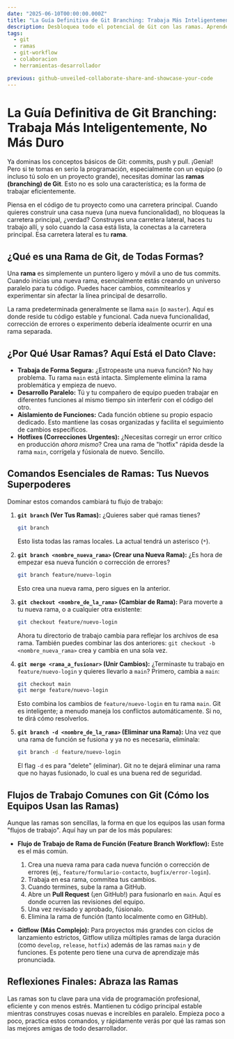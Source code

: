 ```yaml
---
date: "2025-06-10T00:00:00.000Z"
title: "La Guía Definitiva de Git Branching: Trabaja Más Inteligentemente, No Más Duro"
description: Desbloquea todo el potencial de Git con las ramas. Aprende a trabajar en nuevas funcionalidades de forma segura, gestionar múltiples tareas y colaborar eficazmente.
tags:
  - git
  - ramas
  - git-workflow
  - colaboracion
  - herramientas-desarrollador

previous: github-unveiled-collaborate-share-and-showcase-your-code
---
```


# La Guía Definitiva de Git Branching: Trabaja Más Inteligentemente, No Más Duro

Ya dominas los conceptos básicos de Git: commits, push y pull. ¡Genial! Pero si te tomas en serio la programación, especialmente con un equipo (o incluso tú solo en un proyecto grande), necesitas dominar las **ramas (branching) de Git**. Esto no es solo una característica; es la forma de trabajar eficientemente.

Piensa en el código de tu proyecto como una carretera principal. Cuando quieres construir una casa nueva (una nueva funcionalidad), no bloqueas la carretera principal, ¿verdad? Construyes una carretera lateral, haces tu trabajo allí, y solo cuando la casa está lista, la conectas a la carretera principal. Esa carretera lateral es tu **rama**.

## ¿Qué es una Rama de Git, de Todas Formas?

Una **rama** es simplemente un puntero ligero y móvil a uno de tus commits. Cuando inicias una nueva rama, esencialmente estás creando un universo paralelo para tu código. Puedes hacer cambios, commitearlos y experimentar sin afectar la línea principal de desarrollo.

La rama predeterminada generalmente se llama `main` (o `master`). Aquí es donde reside tu código estable y funcional. Cada nueva funcionalidad, corrección de errores o experimento debería idealmente ocurrir en una rama separada.

## ¿Por Qué Usar Ramas? Aquí Está el Dato Clave:

* **Trabaja de Forma Segura:** ¿Estropeaste una nueva función? No hay problema. Tu rama `main` está intacta. Simplemente elimina la rama problemática y empieza de nuevo.
* **Desarrollo Paralelo:** Tú y tu compañero de equipo pueden trabajar en diferentes funciones al mismo tiempo sin interferir con el código del otro.
* **Aislamiento de Funciones:** Cada función obtiene su propio espacio dedicado. Esto mantiene las cosas organizadas y facilita el seguimiento de cambios específicos.
* **Hotfixes (Correcciones Urgentes):** ¿Necesitas corregir un error crítico en producción *ahora mismo*? Crea una rama de "hotfix" rápida desde la rama `main`, corrígela y fúsionala de nuevo. Sencillo.

## Comandos Esenciales de Ramas: Tus Nuevos Superpoderes

Dominar estos comandos cambiará tu flujo de trabajo:

1.  **`git branch` (Ver Tus Ramas):**
    ¿Quieres saber qué ramas tienes?
    ```bash
    git branch
    ```
    Esto lista todas las ramas locales. La actual tendrá un asterisco (`*`).

2.  **`git branch <nombre_nueva_rama>` (Crear una Nueva Rama):**
    ¿Es hora de empezar esa nueva función o corrección de errores?
    ```bash
    git branch feature/nuevo-login
    ```
    Esto crea una nueva rama, pero sigues en la anterior.

3.  **`git checkout <nombre_de_la_rama>` (Cambiar de Rama):**
    Para moverte a tu nueva rama, o a cualquier otra existente:
    ```bash
    git checkout feature/nuevo-login
    ```
    Ahora tu directorio de trabajo cambia para reflejar los archivos de esa rama. También puedes combinar las dos anteriores: `git checkout -b <nombre_nueva_rama>` crea y cambia en una sola vez.

4.  **`git merge <rama_a_fusionar>` (Unir Cambios):**
    ¿Terminaste tu trabajo en `feature/nuevo-login` y quieres llevarlo a `main`? Primero, cambia a `main`:
    ```bash
    git checkout main
    git merge feature/nuevo-login
    ```
    Esto combina los cambios de `feature/nuevo-login` en tu rama `main`. Git es inteligente; a menudo maneja los conflictos automáticamente. Si no, te dirá cómo resolverlos.

5.  **`git branch -d <nombre_de_la_rama>` (Eliminar una Rama):**
    Una vez que una rama de función se fusiona y ya no es necesaria, elimínala:
    ```bash
    git branch -d feature/nuevo-login
    ```
    El flag `-d` es para "delete" (eliminar). Git no te dejará eliminar una rama que no hayas fusionado, lo cual es una buena red de seguridad.

## Flujos de Trabajo Comunes con Git (Cómo los Equipos Usan las Ramas)

Aunque las ramas son sencillas, la forma en que los equipos las usan forma "flujos de trabajo". Aquí hay un par de los más populares:

* **Flujo de Trabajo de Rama de Función (Feature Branch Workflow):** Este es el más común.
    1.  Crea una nueva rama para cada nueva función o corrección de errores (ej., `feature/formulario-contacto`, `bugfix/error-login`).
    2.  Trabaja en esa rama, commitea tus cambios.
    3.  Cuando termines, sube la rama a GitHub.
    4.  Abre un **Pull Request** (¡en GitHub!) para fusionarlo en `main`. Aquí es donde ocurren las revisiones del equipo.
    5.  Una vez revisado y aprobado, fúsionalo.
    6.  Elimina la rama de función (tanto localmente como en GitHub).

* **Gitflow (Más Complejo):** Para proyectos más grandes con ciclos de lanzamiento estrictos, Gitflow utiliza múltiples ramas de larga duración (como `develop`, `release`, `hotfix`) además de las ramas `main` y de funciones. Es potente pero tiene una curva de aprendizaje más pronunciada.

## Reflexiones Finales: Abraza las Ramas

Las ramas son tu clave para una vida de programación profesional, eficiente y con menos estrés. Mantienen tu código principal estable mientras construyes cosas nuevas e increíbles en paralelo. Empieza poco a poco, practica estos comandos, y rápidamente verás por qué las ramas son las mejores amigas de todo desarrollador.
